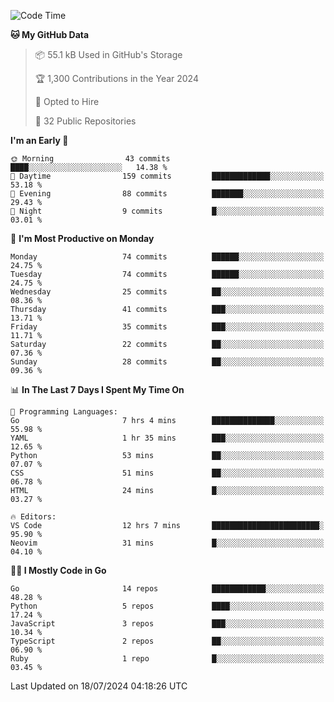 <!--START_SECTION:thansetan-waka-->
![Code Time](http://img.shields.io/badge/Code%20Time-129%20hrs%2045%20mins-blue)

**🐱 My GitHub Data** 

> 📦 55.1 kB Used in GitHub's Storage 
 > 
> 🏆 1,300 Contributions in the Year 2024
 > 
> 💼 Opted to Hire
 > 
> 📜 32 Public Repositories 
 > 

**I'm an Early 🐤** 

```text
🌞 Morning                43 commits          ████░░░░░░░░░░░░░░░░░░░░░   14.38 % 
🌆 Daytime                159 commits         █████████████░░░░░░░░░░░░   53.18 % 
🌃 Evening                88 commits          ███████░░░░░░░░░░░░░░░░░░   29.43 % 
🌙 Night                  9 commits           █░░░░░░░░░░░░░░░░░░░░░░░░   03.01 % 
```

📅 **I'm Most Productive on Monday** 

```text
Monday                   74 commits          ██████░░░░░░░░░░░░░░░░░░░   24.75 % 
Tuesday                  74 commits          ██████░░░░░░░░░░░░░░░░░░░   24.75 % 
Wednesday                25 commits          ██░░░░░░░░░░░░░░░░░░░░░░░   08.36 % 
Thursday                 41 commits          ███░░░░░░░░░░░░░░░░░░░░░░   13.71 % 
Friday                   35 commits          ███░░░░░░░░░░░░░░░░░░░░░░   11.71 % 
Saturday                 22 commits          ██░░░░░░░░░░░░░░░░░░░░░░░   07.36 % 
Sunday                   28 commits          ██░░░░░░░░░░░░░░░░░░░░░░░   09.36 % 
```

📊 **In The Last 7 Days I Spent My Time On** 

```text
💬 Programming Languages: 
Go                       7 hrs 4 mins        ██████████████░░░░░░░░░░░   55.98 % 
YAML                     1 hr 35 mins        ███░░░░░░░░░░░░░░░░░░░░░░   12.65 % 
Python                   53 mins             ██░░░░░░░░░░░░░░░░░░░░░░░   07.07 % 
CSS                      51 mins             ██░░░░░░░░░░░░░░░░░░░░░░░   06.78 % 
HTML                     24 mins             █░░░░░░░░░░░░░░░░░░░░░░░░   03.27 % 

🔥 Editors: 
VS Code                  12 hrs 7 mins       ████████████████████████░   95.90 % 
Neovim                   31 mins             █░░░░░░░░░░░░░░░░░░░░░░░░   04.10 % 
```

**🧑‍💻 I Mostly Code in Go** 

```text
Go                       14 repos            ████████████░░░░░░░░░░░░░   48.28 % 
Python                   5 repos             ████░░░░░░░░░░░░░░░░░░░░░   17.24 % 
JavaScript               3 repos             ███░░░░░░░░░░░░░░░░░░░░░░   10.34 % 
TypeScript               2 repos             ██░░░░░░░░░░░░░░░░░░░░░░░   06.90 % 
Ruby                     1 repo              █░░░░░░░░░░░░░░░░░░░░░░░░   03.45 % 
```

Last Updated on 18/07/2024 04:18:26 UTC
<!--END_SECTION:thansetan-waka-->